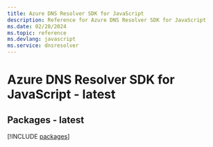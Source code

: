 ```yaml
---
title: Azure DNS Resolver SDK for JavaScript
description: Reference for Azure DNS Resolver SDK for JavaScript
ms.date: 02/28/2024
ms.topic: reference
ms.devlang: javascript
ms.service: dnsresolver
---
```

# Azure DNS Resolver SDK for JavaScript - latest
## Packages - latest
[!INCLUDE [packages](dns-resolver-index.md)]